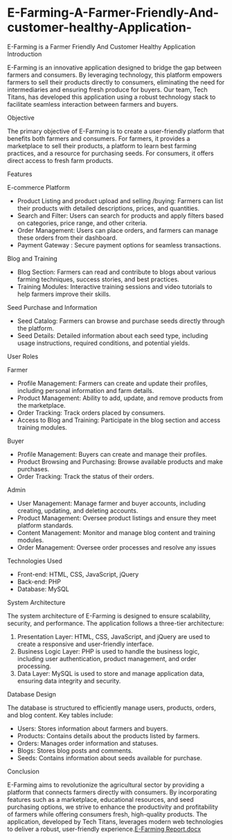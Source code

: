 # E-Farming-A-Farmer-Friendly-And-customer-healthy-Application-
E-Farming is a Farmer Friendly And Customer Healthy Application
 Introduction

E-Farming is an innovative application designed to bridge the gap between farmers and consumers. By leveraging technology, this platform empowers farmers to sell their products directly to consumers, eliminating the need for intermediaries and ensuring fresh produce for buyers. Our team, Tech Titans, has developed this application using a robust technology stack to facilitate seamless interaction between farmers and buyers.

  Objective

The primary objective of E-Farming is to create a user-friendly platform that benefits both farmers and consumers. For farmers, it provides a marketplace to sell their products, a platform to learn best farming practices, and a resource for purchasing seeds. For consumers, it offers direct access to fresh farm products.

 Features

 E-commerce Platform
- Product Listing and product upload and selling /buying: Farmers can list their products with detailed descriptions, prices, and quantities.
- Search and Filter: Users can search for products and apply filters based on categories, price range, and other criteria.
- Order Management: Users can place orders, and farmers can manage these orders from their dashboard.
- Payment Gateway : Secure payment options for seamless transactions.

 Blog and Training
- Blog Section: Farmers can read and contribute to blogs about various farming techniques, success stories, and best practices.
- Training Modules: Interactive training sessions and video tutorials to help farmers improve their skills.

 Seed Purchase and Information
- Seed Catalog: Farmers can browse and purchase seeds directly through the platform.
- Seed Details: Detailed information about each seed type, including usage instructions, required conditions, and potential yields.

 User Roles

Farmer
- Profile Management: Farmers can create and update their profiles, including personal information and farm details.
- Product Management: Ability to add, update, and remove products from the marketplace.
- Order Tracking: Track orders placed by consumers.
- Access to Blog and Training: Participate in the blog section and access training modules.

 Buyer
- Profile Management: Buyers can create and manage their profiles.
- Product Browsing and Purchasing: Browse available products and make purchases.
- Order Tracking: Track the status of their orders.

Admin
- User Management: Manage farmer and buyer accounts, including creating, updating, and deleting accounts.
- Product Management: Oversee product listings and ensure they meet platform standards.
- Content Management: Monitor and manage blog content and training modules.
- Order Management: Oversee order processes and resolve any issues

 Technologies Used

- Front-end: HTML, CSS, JavaScript, jQuery
- Back-end: PHP
- Database: MySQL

 System Architecture

The system architecture of E-Farming is designed to ensure scalability, security, and performance. The application follows a three-tier architecture:

1. Presentation Layer: HTML, CSS, JavaScript, and jQuery are used to create a responsive and user-friendly interface.
2. Business Logic Layer: PHP is used to handle the business logic, including user authentication, product management, and order processing.
3. Data Layer: MySQL is used to store and manage application data, ensuring data integrity and security.

 Database Design

The database is structured to efficiently manage users, products, orders, and blog content. Key tables include:

- Users: Stores information about farmers and buyers.
- Products: Contains details about the products listed by farmers.
- Orders: Manages order information and statuses.
- Blogs: Stores blog posts and comments.
- Seeds: Contains information about seeds available for purchase.

 Conclusion

E-Farming aims to revolutionize the agricultural sector by providing a platform that connects farmers directly with consumers. By incorporating features such as a marketplace, educational resources, and seed purchasing options, we strive to enhance the productivity and profitability of farmers while offering consumers fresh, high-quality products. The application, developed by Tech Titans, leverages modern web technologies to deliver a robust, user-friendly experience.[E-Farming Report.docx](https://github.com/user-attachments/files/15524130/E-Farming.Report.docx)
